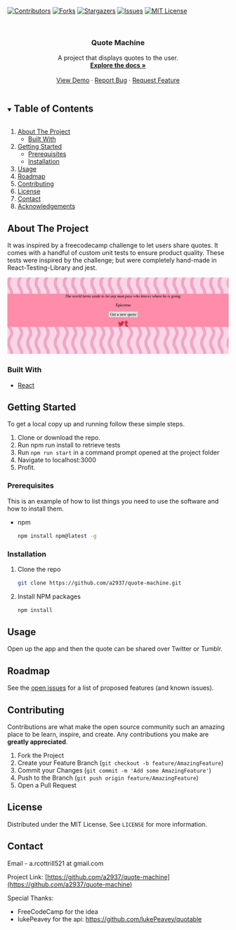 [![Contributors][contributors-shield]][contributors-url]
[![Forks][forks-shield]][forks-url]
[![Stargazers][stars-shield]][stars-url]
[![Issues][issues-shield]][issues-url]
[![MIT License][license-shield]][license-url]



<!-- PROJECT LOGO -->
<br />
<p align="center">
  <h3 align="center">Quote Machine</h3>

  <p align="center">
    A project that displays quotes to the user.
    <br />
    <a href="https://github.com/a2937/quote-machine"><strong>Explore the docs »</strong></a>
    <br />
    <br />
    <a href="https://a2937.github.io/quote-machine/">View Demo</a>
    ·
    <a href="https://github.com/a2937/quote-machine/issues">Report Bug</a>
    ·
    <a href="https://github.com/a2937/quote-machine/issues">Request Feature</a>
  </p>
</p>



<!-- TABLE OF CONTENTS -->
<details open="open">
  <summary><h2 style="display: inline-block">Table of Contents</h2></summary>
  <ol>
    <li>
      <a href="#about-the-project">About The Project</a>
      <ul>
        <li><a href="#built-with">Built With</a></li>
      </ul>
    </li>
    <li>
      <a href="#getting-started">Getting Started</a>
      <ul>
        <li><a href="#prerequisites">Prerequisites</a></li>
        <li><a href="#installation">Installation</a></li>
      </ul>
    </li>
    <li><a href="#usage">Usage</a></li>
    <li><a href="#roadmap">Roadmap</a></li>
    <li><a href="#contributing">Contributing</a></li>
    <li><a href="#license">License</a></li>
    <li><a href="#contact">Contact</a></li>
    <li><a href="#acknowledgements">Acknowledgements</a></li>
  </ol>
</details>



<!-- ABOUT THE PROJECT -->
## About The Project
It was inspired by a freecodecamp challenge to let users share
quotes. It comes with a handful of custom unit tests to ensure product
quality. These tests were inspired by the challenge; but were completely
hand-made in React-Testing-Library and jest.

[![Product Name Screen Shot][product-screenshot]](https://a2937.github.io/quote-machine)

### Built With

* [React](https://reactjs.org/)



<!-- GETTING STARTED -->
## Getting Started

To get a local copy up and running follow these simple steps.

1) Clone or download the repo.
2) Run npm run install to retrieve tests
3) Run ``npm run start`` in a command prompt opened at the project folder
4) Navigate to localhost:3000
5) Profit.

### Prerequisites

This is an example of how to list things you need to use the software and how to install them.
* npm
  ```sh
  npm install npm@latest -g
  ```

### Installation

1. Clone the repo
   ```sh
   git clone https://github.com/a2937/quote-machine.git
   ```
2. Install NPM packages
   ```sh
   npm install
   ```



<!-- USAGE EXAMPLES -->
## Usage

Open up the app and then the quote can be shared
over Twitter or Tumblr.


<!-- ROADMAP -->
## Roadmap

See the [open issues](https://github.com/a2937/quote-machine/issues) for a list of proposed features (and known issues).



<!-- CONTRIBUTING -->
## Contributing

Contributions are what make the open source community such an amazing place to be learn, inspire, and create. Any contributions you make are **greatly appreciated**.

1. Fork the Project
2. Create your Feature Branch (`git checkout -b feature/AmazingFeature`)
3. Commit your Changes (`git commit -m 'Add some AmazingFeature'`)
4. Push to the Branch (`git push origin feature/AmazingFeature`)
5. Open a Pull Request



<!-- LICENSE -->
## License

Distributed under the MIT License. See `LICENSE` for more information.



<!-- CONTACT -->
## Contact

Email - a.rcottrill521 at gmail.com

Project Link: [https://github.com/a2937/quote-machine](https://github.com/a2937/quote-machine)

Special Thanks:

- FreeCodeCamp for the idea
- lukePeavey for the api: https://github.com/lukePeavey/quotable


<!-- MARKDOWN LINKS & IMAGES -->
<!-- https://www.markdownguide.org/basic-syntax/#reference-style-links -->
[contributors-shield]: https://img.shields.io/github/contributors/a2937/quote-machine.svg?style=for-the-badge
[contributors-url]: https://github.com/a2937/quote-machine/graphs/contributors
[forks-shield]: https://img.shields.io/github/forks/a2937/quote-machine.svg?style=for-the-badge
[forks-url]: https://github.com/a2937/quote-machine/network/members
[stars-shield]: https://img.shields.io/github/stars/a2937/quote-machine.svg?style=for-the-badge
[stars-url]: https://github.com/a2937/quote-machine/stargazers
[issues-shield]: https://img.shields.io/github/issues/a2937/quote-machine.svg?style=for-the-badge
[issues-url]: https://github.com/a2937/quote-machine/issues
[license-shield]: https://img.shields.io/github/license/a2937/quote-machine.svg?style=for-the-badge
[license-url]: https://github.com/a2937/quote-machine/blob/master/LICENSE.txt
[product-screenshot]: images/Screenshot.PNG
